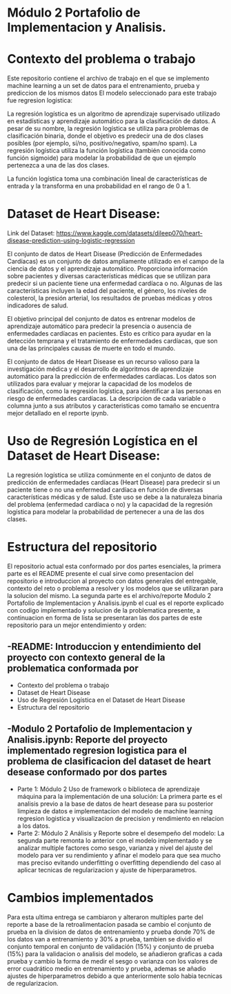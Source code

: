 # Módulo 2 Portafolio de Implementacion y Analisis.

# Contexto del problema o trabajo
Este repositorio contiene el archivo de trabajo en el que se implemento machine learning a un set de datos para el entrenamiento, prueba y prediccion de los mismos datos
El modelo seleccionado para este trabajo fue regresion logistica:

La regresión logística es un algoritmo de aprendizaje supervisado utilizado en estadísticas y aprendizaje automático para la clasificación de datos. A pesar de su nombre, la regresión logística se utiliza para problemas de clasificación binaria, donde el objetivo es predecir una de dos clases posibles (por ejemplo, sí/no, positivo/negativo, spam/no spam). La regresión logística utiliza la función logística (también conocida como función sigmoide) para modelar la probabilidad de que un ejemplo pertenezca a una de las dos clases.

La función logística toma una combinación lineal de características de entrada y la transforma en una probabilidad en el rango de 0 a 1. 

# Dataset de Heart Disease:
Link del Dataset:  https://www.kaggle.com/datasets/dileep070/heart-disease-prediction-using-logistic-regression 

El conjunto de datos de Heart Disease (Predicción de Enfermedades Cardíacas) es un conjunto de datos ampliamente utilizado en el campo de la ciencia de datos y el aprendizaje automático. Proporciona información sobre pacientes y diversas características médicas que se utilizan para predecir si un paciente tiene una enfermedad cardíaca o no. Algunas de las características incluyen la edad del paciente, el género, los niveles de colesterol, la presión arterial, los resultados de pruebas médicas y otros indicadores de salud.

El objetivo principal del conjunto de datos es entrenar modelos de aprendizaje automático para predecir la presencia o ausencia de enfermedades cardíacas en pacientes. Esto es crítico para ayudar en la detección temprana y el tratamiento de enfermedades cardíacas, que son una de las principales causas de muerte en todo el mundo.

El conjunto de datos de Heart Disease es un recurso valioso para la investigación médica y el desarrollo de algoritmos de aprendizaje automático para la predicción de enfermedades cardíacas. Los datos son utilizados para evaluar y mejorar la capacidad de los modelos de clasificación, como la regresión logística, para identificar a las personas en riesgo de enfermedades cardíacas.
La descripcion de cada variable o columna junto a sus atributos y caracteristicas como tamaño se encuentra mejor detallado en el reporte ipynb.

# Uso de Regresión Logística en el Dataset de Heart Disease:

La regresión logística se utiliza comúnmente en el conjunto de datos de predicción de enfermedades cardíacas (Heart Disease) para predecir si un paciente tiene o no una enfermedad cardíaca en función de diversas características médicas y de salud. Este uso se debe a la naturaleza binaria del problema (enfermedad cardíaca o no) y la capacidad de la regresión logística para modelar la probabilidad de pertenecer a una de las dos clases.

# Estructura del repositorio
El repositorio actual esta conformado por dos partes esenciales, la primera parte es el README presente el cual sirve como presentacion del repositorio e introduccion al proyecto con datos generales del entregable, contexto del reto o problema a resolver y los modelos que se utilizaran para la solucion del mismo. La segunda parte es el archivo/reporte  Modulo 2 Portafolio de Implementacion y Analisis.ipynb el cual es el reporte explicado con codigo implementado y solucion de la problematica presente, a continuacion en forma de lista se presentaran las dos partes de este repositorio para un mejor entendimiento y orden:

## -README: Introduccion y entendimiento del proyecto con contexto general de la problematica conformada por
  * Contexto del problema o trabajo
  * Dataset de Heart Disease
  * Uso de Regresión Logística en el Dataset de Heart Disease
  * Estructura del repositorio

## -Modulo 2 Portafolio de Implementacion y Analisis.ipynb: Reporte del proyecto implementado regresion logistica para el problema de clasificacion del dataset de heart desease conformado por dos partes
  * Parte 1: Módulo 2 Uso de framework o biblioteca de aprendizaje máquina para la implementación de una solución: La primera parte es el analisis previo a la base de datos de heart desease para su posterior 
    limpieza de datos e implementacion del modelo de machine learning regresion logistica y visualizacion de precision y rendimiento en relacion a los datos.
  * Parte 2: Módulo 2 Análisis y Reporte sobre el desempeño del modelo: La segunda parte remonta lo anterior con el modelo implementado y se analizar multiple factores como sesgo, varianza y nivel del ajuste del 
    modelo para ver su rendimiento y afinar el modelo para que sea mucho mas preciso evitando underfitting o overfitting dependiendo del caso al aplicar tecnicas de regularizacion y ajuste de hiperparametros.

# Cambios implementados
Para esta ultima entrega se cambiaron y alteraron multiples parte del reporte a base de la retroalimentacion pasada se cambio el conjunto de prueba en la division de datos de entrenamiento y prueba donde 70% de los datos van a entrenamiento y 30% a prueba, tambien se dividio el conjunto temporal en conjunto de validación (15%) y conjunto de prueba (15%) para la validacion o analisis del modelo, se añadieron graficas a cada prueba y cambio la forma de medir el sesgo o varianza con los valores de error cuadrático medio en entrenamiento y prueba, ademas se añadio ajustes de hiperparametros debido a que anteriormente solo habia tecnicas de regularizacion.


